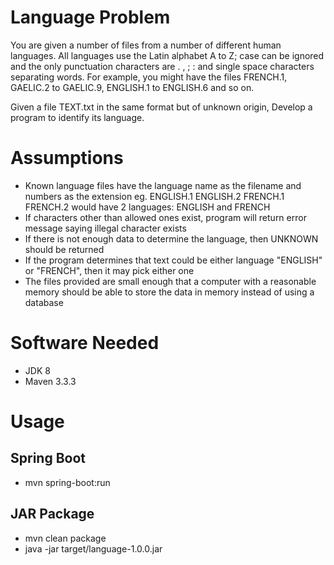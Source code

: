 # Language Problem

You are given a number of files from a number of different human languages. All languages use the 
Latin alphabet A to Z; case can be ignored and the only punctuation characters are . , ; : and single 
space characters separating words. For example, you might have the files FRENCH.1, GAELIC.2 to 
GAELIC.9, ENGLISH.1 to ENGLISH.6 and so on. 

Given a file TEXT.txt in the same format but of unknown origin, Develop a program to identify its 
language.

# Assumptions
- Known language files have the language name as the filename and numbers as the extension eg. ENGLISH.1 ENGLISH.2 FRENCH.1 FRENCH.2 would have 2 languages: ENGLISH and FRENCH
- If characters other than allowed ones exist, program will return error message saying illegal character exists
- If there is not enough data to determine the language, then UNKNOWN should be returned
- If the program determines that text could be either language "ENGLISH" or "FRENCH", then it may pick either one
- The files provided are small enough that a computer with a reasonable memory should be able to store the data in memory instead of using a database

# Software Needed
- JDK 8
- Maven 3.3.3

# Usage
## Spring Boot
- mvn spring-boot:run

## JAR Package
- mvn clean package
- java -jar target/language-1.0.0.jar
